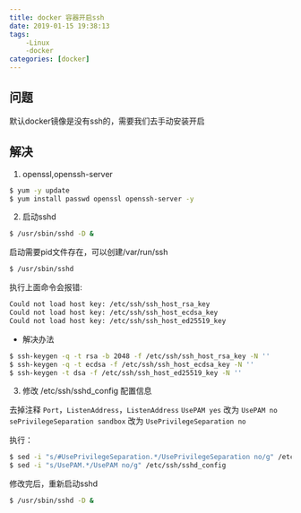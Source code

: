```yaml
---
title: docker 容器开启ssh
date: 2019-01-15 19:38:13
tags: 
    -Linux
    -docker
categories: [docker]
---
```

## 问题
默认docker镜像是没有ssh的，需要我们去手动安装开启

## 解决
1. openssl,openssh-server

```bash
$ yum -y update
$ yum install passwd openssl openssh-server -y
```

2. 启动sshd
```bash
$ /usr/sbin/sshd -D &
```
启动需要pid文件存在，可以创建/var/run/ssh
```bash
$ /usr/sbin/sshd
```
执行上面命令会报错:
```bash
Could not load host key: /etc/ssh/ssh_host_rsa_key
Could not load host key: /etc/ssh/ssh_host_ecdsa_key
Could not load host key: /etc/ssh/ssh_host_ed25519_key
```
  - 解决办法
  ```bash
  $ ssh-keygen -q -t rsa -b 2048 -f /etc/ssh/ssh_host_rsa_key -N ''
  $ ssh-keygen -q -t ecdsa -f /etc/ssh/ssh_host_ecdsa_key -N ''
  $ ssh-keygen -t dsa -f /etc/ssh/ssh_host_ed25519_key -N ''
  ```
3. 修改 /etc/ssh/sshd_config 配置信息

去掉注释 `Port`，`ListenAddress`，`ListenAddress`
`UsePAM yes` 改为 `UsePAM no`
`sePrivilegeSeparation sandbox` 改为 `UsePrivilegeSeparation no`

执行：
```bash
$ sed -i "s/#UsePrivilegeSeparation.*/UsePrivilegeSeparation no/g" /etc/ssh/sshd_config
$ sed -i "s/UsePAM.*/UsePAM no/g" /etc/ssh/sshd_config
```

修改完后，重新启动sshd
```bash
$ /usr/sbin/sshd -D &
```